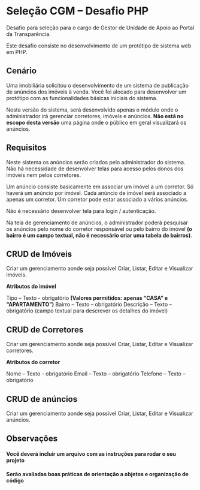 # Seleção CGM – Desafio PHP

Desafio para seleção para o cargo de Gestor de Unidade de Apoio ao Portal da Transparência.

Este desafio consiste no desenvolvimento de um protótipo de sistema web em PHP.

## Cenário

Uma imobiliária solicitou o desenvolvimento de um sistema de publicação de anúncios dos imóveis à venda. Você foi alocado para desenvolver um protótipo com as funcionalidades básicas iniciais do sistema. 

Nesta versão do sistema, será desenvolvido apenas o módulo onde o administrador irá gerenciar corretores, imóveis e anúncios. **Não está no escopo desta versão** uma página onde o público em geral visualizará os anúncios.

## Requisitos

Neste sistema os anúncios serão criados pelo administrador do sistema. Não há necessidade de desenvolver telas para acesso pelos donos dos imóveis nem pelos corretores.

Um anúncio consiste basicamente em associar um imóvel a um corretor. 
Só haverá um anúncio por imóvel. Cada anúncio de imóvel será associado a apenas um corretor. Um corretor pode estar associado a vários anúncios.

Não é necessário desenvolver tela para login / autenticação.

Na tela de gerenciamento de anúncios, o administrador poderá pesquisar os anúncios pelo nome do corretor responsável ou pelo bairro do imóvel **(o bairro é um campo textual, não é necessário criar uma tabela de bairros)**. 

## CRUD de Imóveis

Criar um gerenciamento aonde seja possível Criar, Listar, Editar e Visualizar imóveis.

**Atributos do imóvel**

Tipo – Texto - obrigatório **(Valores permitidos: apenas “CASA” e “APARTAMENTO”)**
Bairro – Texto – obrigatório
Descrição – Texto – obrigatório (campo textual para descrever os detalhes do imóvel)

## CRUD de Corretores

Criar um gerenciamento aonde seja possível Criar, Listar, Editar e Visualizar corretores.

**Atributos do corretor**

Nome – Texto - obrigatório
Email – Texto – obrigatório
Telefone – Texto – obrigatório

## CRUD  de anúncios

Criar um gerenciamento aonde seja possível Criar, Listar, Editar e Visualizar anúncios.

## Observações

#### Você deverá incluir um arquivo com as instruções para rodar o seu projeto

#### Serão avaliadas boas práticas de orientação a objetos e organização de código
